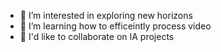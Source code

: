 - 👀 I’m interested in exploring new horizons
- 🌱 I’m learning how to efficeintly process video
- 💞️ I'd like to collaborate on IA projects
